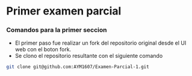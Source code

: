 # Primer examen parcial

### Comandos para la primer seccion

- El primer paso fue realizar un fork del repositorio original desde el UI web con el boton fork.
- Se clono el repositorio resultante con el siguiente comando
``` bash
git clone git@github.com:AYM1607/Examen-Parcial-1.git
```